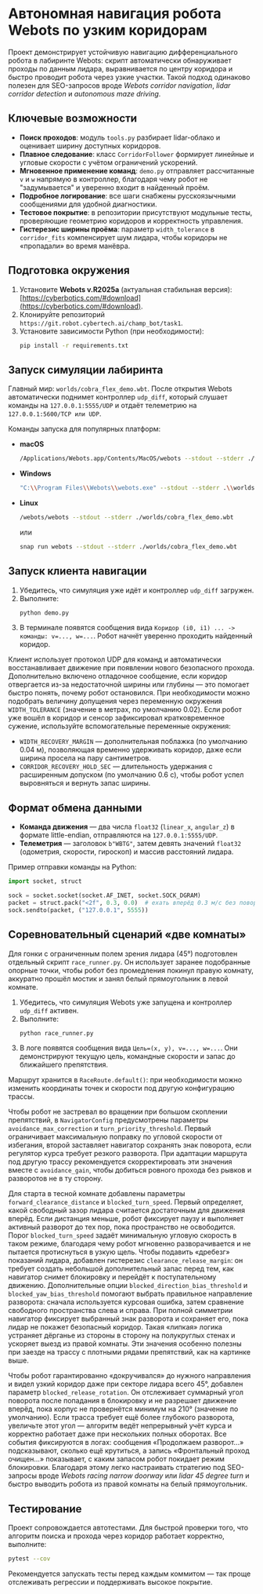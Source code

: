 # Автономная навигация робота Webots по узким коридорам

Проект демонстрирует устойчивую навигацию дифференциального робота в лабиринте Webots:
скрипт автоматически обнаруживает проходы по данным лидара, выравнивается по центру коридора и
быстро проводит робота через узкие участки. Такой подход одинаково полезен для
SEO-запросов вроде *Webots corridor navigation*, *lidar corridor detection* и *autonomous maze driving*.

## Ключевые возможности

- **Поиск проходов**: модуль `tools.py` разбирает lidar-облако и оценивает ширину доступных коридоров.
- **Плавное следование**: класс `CorridorFollower` формирует линейные и угловые скорости с учётом ограничений ускорений.
- **Мгновенное применение команд**: `demo.py` отправляет рассчитанные `v` и `w` напрямую в контроллер, благодаря чему робот не "задумывается" и уверенно входит в найденный проём.
- **Подробное логирование**: все шаги снабжены русскоязычными сообщениями для удобной диагностики.
- **Тестовое покрытие**: в репозитории присутствуют модульные тесты, проверяющие геометрию коридоров и корректность управления.
- **Гистерезис ширины проёма**: параметр `width_tolerance` в `corridor_fits` компенсирует шум лидара, чтобы коридоры не «пропадали» во время манёвра.

## Подготовка окружения

1. Установите **Webots v.R2025a** (актуальная стабильная версия): [https://cyberbotics.com/#download](https://cyberbotics.com/#download).
2. Клонируйте репозиторий `https://git.robot.cybertech.ai/champ_bot/task1`.
3. Установите зависимости Python (при необходимости):
   ```bash
   pip install -r requirements.txt
   ```

## Запуск симуляции лабиринта

Главный мир: `worlds/cobra_flex_demo.wbt`. После открытия Webots автоматически поднимет контроллер `udp_diff`,
который слушает команды на `127.0.0.1:5555/UDP` и отдаёт телеметрию на `127.0.0.1:5600/TCP или UDP`.

Команды запуска для популярных платформ:

- **macOS**
  ```bash
  /Applications/Webots.app/Contents/MacOS/webots --stdout --stderr ./worlds/cobra_flex_demo.wbt
  ```
- **Windows**
  ```bash
  "C:\\Program Files\\Webots\\webots.exe" --stdout --stderr .\\worlds\\cobra_flex_demo.wbt
  ```
- **Linux**
  ```bash
  /webots/webots --stdout --stderr ./worlds/cobra_flex_demo.wbt
  ```
  или
  ```bash
  snap run webots --stdout --stderr ./worlds/cobra_flex_demo.wbt
  ```

## Запуск клиента навигации

1. Убедитесь, что симуляция уже идёт и контроллер `udp_diff` загружен.
2. Выполните:
   ```bash
   python demo.py
   ```
3. В терминале появятся сообщения вида `Коридор (i0, i1) ... -> команды: v=..., w=...`. Робот начнёт уверенно проходить найденный коридор.

Клиент использует протокол UDP для команд и автоматически восстанавливает движение при появлении нового безопасного прохода.
Дополнительно включено отладочное сообщение, если коридор отвергается из-за недостаточной ширины или глубины — это помогает быстро понять, почему робот остановился.
При необходимости можно подобрать величину допущения через переменную окружения `WIDTH_TOLERANCE` (значение в метрах, по умолчанию 0.02).
Если робот уже вошёл в коридор и сенсор зафиксировал кратковременное сужение,
используйте вспомогательные переменные окружения:

- `WIDTH_RECOVERY_MARGIN` — дополнительная поблажка (по умолчанию 0.04 м), позволяющая временно удерживать коридор, даже если ширина просела на пару сантиметров.
- `CORRIDOR_RECOVERY_HOLD_SEC` — длительность удержания с расширенным допуском (по умолчанию 0.6 с), чтобы робот успел выровняться и вернуть запас ширины.

## Формат обмена данными

- **Команда движения** — два числа `float32` (`linear_x`, `angular_z`) в формате little-endian, отправляются на `127.0.0.1:5555/UDP`.
- **Телеметрия** — заголовок `b"WBTG"`, затем девять значений `float32` (одометрия, скорости, гироскоп) и массив расстояний лидара.

Пример отправки команды на Python:

```python
import socket, struct

sock = socket.socket(socket.AF_INET, socket.SOCK_DGRAM)
packet = struct.pack("<2f", 0.3, 0.0)  # ехать вперёд 0.3 м/с без поворота
sock.sendto(packet, ("127.0.0.1", 5555))
```

## Соревновательный сценарий «две комнаты»

Для гонки с ограниченным полем зрения лидара (45°) подготовлен отдельный
скрипт `race_runner.py`. Он использует заранее подобранные опорные точки,
чтобы робот без промедления покинул правую комнату, аккуратно прошёл мостик
и занял белый прямоугольник в левой комнате.

1. Убедитесь, что симуляция Webots уже запущена и контроллер `udp_diff`
   активен.
2. Выполните:
   ```bash
   python race_runner.py
   ```
3. В логе появятся сообщения вида `Цель=(x, y), v=..., w=...`. Они
   демонстрируют текущую цель, командные скорости и запас до ближайшего
   препятствия.

Маршрут хранится в `RaceRoute.default()`: при необходимости можно изменить
координаты точек и скорости под другую конфигурацию трассы.

Чтобы робот не застревал во вращении при большом скоплении препятствий, в
`NavigatorConfig` предусмотрены параметры `avoidance_max_correction` и
`turn_priority_threshold`. Первый ограничивает максимальную поправку по
угловой скорости от избегания, второй заставляет навигатор сохранять знак
поворота, если регулятор курса требует резкого разворота. При адаптации
маршрута под другую трассу рекомендуется скорректировать эти значения вместе
с `avoidance_gain`, чтобы добиться ровного прохода без рывков и разворотов
не в ту сторону.

Для старта в тесной комнате добавлены параметры `forward_clearance_distance`
и `blocked_turn_speed`. Первый определяет, какой свободный зазор лидара
считается достаточным для движения вперёд. Если дистанция меньше, робот
фиксирует паузу и выполняет активный разворот до тех пор, пока пространство
не освободится. Порог `blocked_turn_speed` задаёт минимальную угловую
скорость в таком режиме, благодаря чему робот мгновенно разворачивается и не
пытается протиснуться в узкую щель. Чтобы подавить «дребезг» показаний
лидара, добавлен гистерезис `clearance_release_margin`: он требует создать
небольшой дополнительный запас перед тем, как навигатор снимет блокировку и
перейдёт к поступательному движению. Дополнительные опции
`blocked_direction_bias_threshold` и `blocked_yaw_bias_threshold` помогают
выбрать правильное направление разворота: сначала используется курсовая
ошибка, затем сравнение свободного пространства слева и справа. При полной
симметрии навигатор фиксирует выбранный знак разворота и сохраняет его, пока
лидар не покажет безопасный коридор. Такая «липкая» логика устраняет
дёрганье из стороны в сторону на полукруглых стенах и ускоряет выезд из
правой комнаты. Эти значения особенно полезны при заезде на трассу с плотными
рядами препятствий, как на картинке выше.

Чтобы робот гарантированно «докручивался» до нужного направления и видел узкий
коридор даже при секторе лидара всего 45°, добавлен параметр
`blocked_release_rotation`. Он отслеживает суммарный угол поворота после
попадания в блокировку и не разрешает движение вперёд, пока корпус не
провернётся минимум на 210° (значение по умолчанию). Если трасса требует ещё
более глубокого разворота, увеличьте этот угол — алгоритм ведёт непрерывный
учёт курса и корректно работает даже при нескольких полных оборотах. Все
события фиксируются в логах: сообщения «Продолжаем разворот...» подсказывают,
сколько ещё крутиться, а запись «Фронтальный проход очищен...» показывает, с
каким запасом робот покидает режим блокировки. Благодаря этому легко
настраивать стратегию под SEO-запросы вроде *Webots racing narrow doorway* или
*lidar 45 degree turn* и быстро выводить робота из правой комнаты на белый
прямоугольник.

## Тестирование

Проект сопровождается автотестами. Для быстрой проверки того, что алгоритм поиска и прохода через коридор работает корректно, выполните:

```bash
pytest --cov
```

Рекомендуется запускать тесты перед каждым коммитом — так проще отслеживать регрессии и поддерживать высокое покрытие.
